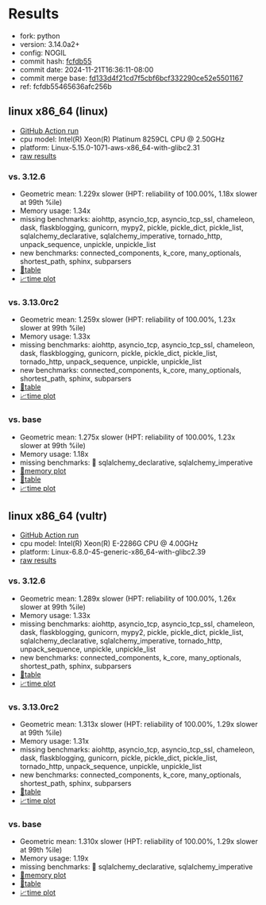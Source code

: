 # Results

- fork: python
- version: 3.14.0a2+
- config: NOGIL
- commit hash: [fcfdb55](https://github.com/python/cpython/commit/fcfdb55)
- commit date: 2024-11-21T16:36:11-08:00
- commit merge base: [fd133d4f21cd7f5cbf6bcf332290ce52e5501167](https://github.com/python/cpython/commit/fd133d4f21cd7f5cbf6bcf332290ce52e5501167)
- ref: fcfdb55465636afc256b

## linux x86_64 (linux)

- [GitHub Action run](https://github.com/facebookexperimental/free-threading-benchmarking/actions/runs/11964316412)
- cpu model: Intel(R) Xeon(R) Platinum 8259CL CPU @ 2.50GHz
- platform: Linux-5.15.0-1071-aws-x86_64-with-glibc2.31
- [raw results](bm-20241121-linux-x86_64-python-fcfdb55465636afc256b-3.14.0a2%2B-fcfdb55.json)

### vs. 3.12.6

- Geometric mean: 1.229x slower (HPT: reliability of 100.00%, 1.18x slower at 99th %ile)
- Memory usage: 1.34x
- missing benchmarks: aiohttp, asyncio_tcp, asyncio_tcp_ssl, chameleon, dask, flaskblogging, gunicorn, mypy2, pickle, pickle_dict, pickle_list, sqlalchemy_declarative, sqlalchemy_imperative, tornado_http, unpack_sequence, unpickle, unpickle_list
- new benchmarks: connected_components, k_core, many_optionals, shortest_path, sphinx, subparsers
- [📄table](bm-20241121-linux-x86_64-python-fcfdb55465636afc256b-3.14.0a2%2B-fcfdb55-vs-3.12.6.md)
- [📈time plot](bm-20241121-linux-x86_64-python-fcfdb55465636afc256b-3.14.0a2%2B-fcfdb55-vs-3.12.6.svg)

### vs. 3.13.0rc2

- Geometric mean: 1.259x slower (HPT: reliability of 100.00%, 1.23x slower at 99th %ile)
- Memory usage: 1.33x
- missing benchmarks: aiohttp, asyncio_tcp, asyncio_tcp_ssl, chameleon, dask, flaskblogging, gunicorn, pickle, pickle_dict, pickle_list, tornado_http, unpack_sequence, unpickle, unpickle_list
- new benchmarks: connected_components, k_core, many_optionals, shortest_path, sphinx, subparsers
- [📄table](bm-20241121-linux-x86_64-python-fcfdb55465636afc256b-3.14.0a2%2B-fcfdb55-vs-3.13.0rc2.md)
- [📈time plot](bm-20241121-linux-x86_64-python-fcfdb55465636afc256b-3.14.0a2%2B-fcfdb55-vs-3.13.0rc2.svg)

### vs. base

- Geometric mean: 1.275x slower (HPT: reliability of 100.00%, 1.23x slower at 99th %ile)
- Memory usage: 1.18x
- missing benchmarks: 🔴 sqlalchemy_declarative, sqlalchemy_imperative
- [🧠memory plot](bm-20241121-linux-x86_64-python-fcfdb55465636afc256b-3.14.0a2%2B-fcfdb55-vs-base-mem.svg)
- [📄table](bm-20241121-linux-x86_64-python-fcfdb55465636afc256b-3.14.0a2%2B-fcfdb55-vs-base.md)
- [📈time plot](bm-20241121-linux-x86_64-python-fcfdb55465636afc256b-3.14.0a2%2B-fcfdb55-vs-base.svg)

## linux x86_64 (vultr)

- [GitHub Action run](https://github.com/facebookexperimental/free-threading-benchmarking/actions/runs/11964316412)
- cpu model: Intel(R) Xeon(R) E-2286G CPU @ 4.00GHz
- platform: Linux-6.8.0-45-generic-x86_64-with-glibc2.39
- [raw results](bm-20241121-vultr-x86_64-python-fcfdb55465636afc256b-3.14.0a2%2B-fcfdb55.json)

### vs. 3.12.6

- Geometric mean: 1.289x slower (HPT: reliability of 100.00%, 1.26x slower at 99th %ile)
- Memory usage: 1.33x
- missing benchmarks: aiohttp, asyncio_tcp, asyncio_tcp_ssl, chameleon, dask, flaskblogging, gunicorn, mypy2, pickle, pickle_dict, pickle_list, sqlalchemy_declarative, sqlalchemy_imperative, tornado_http, unpack_sequence, unpickle, unpickle_list
- new benchmarks: connected_components, k_core, many_optionals, shortest_path, sphinx, subparsers
- [📄table](bm-20241121-vultr-x86_64-python-fcfdb55465636afc256b-3.14.0a2%2B-fcfdb55-vs-3.12.6.md)
- [📈time plot](bm-20241121-vultr-x86_64-python-fcfdb55465636afc256b-3.14.0a2%2B-fcfdb55-vs-3.12.6.svg)

### vs. 3.13.0rc2

- Geometric mean: 1.313x slower (HPT: reliability of 100.00%, 1.29x slower at 99th %ile)
- Memory usage: 1.31x
- missing benchmarks: aiohttp, asyncio_tcp, asyncio_tcp_ssl, chameleon, dask, flaskblogging, gunicorn, pickle, pickle_dict, pickle_list, tornado_http, unpack_sequence, unpickle, unpickle_list
- new benchmarks: connected_components, k_core, many_optionals, shortest_path, sphinx, subparsers
- [📄table](bm-20241121-vultr-x86_64-python-fcfdb55465636afc256b-3.14.0a2%2B-fcfdb55-vs-3.13.0rc2.md)
- [📈time plot](bm-20241121-vultr-x86_64-python-fcfdb55465636afc256b-3.14.0a2%2B-fcfdb55-vs-3.13.0rc2.svg)

### vs. base

- Geometric mean: 1.310x slower (HPT: reliability of 100.00%, 1.29x slower at 99th %ile)
- Memory usage: 1.19x
- missing benchmarks: 🔴 sqlalchemy_declarative, sqlalchemy_imperative
- [🧠memory plot](bm-20241121-vultr-x86_64-python-fcfdb55465636afc256b-3.14.0a2%2B-fcfdb55-vs-base-mem.svg)
- [📄table](bm-20241121-vultr-x86_64-python-fcfdb55465636afc256b-3.14.0a2%2B-fcfdb55-vs-base.md)
- [📈time plot](bm-20241121-vultr-x86_64-python-fcfdb55465636afc256b-3.14.0a2%2B-fcfdb55-vs-base.svg)


